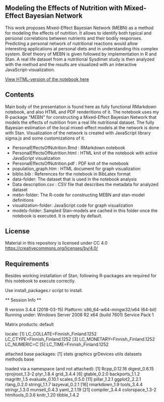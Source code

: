 Modeling the Effects of Nutrition with Mixed-Effect Bayesian Network
--------------------------------------------------------------------

This work proposes Mixed-Effect Bayesian Network (MEBN) as a method for modeling the effects of nutrition. It allows to identify both typical and personal correlations between nutrients and their bodily responses. Predicting a personal network of nutritional reactions would allow interesting applications at personal diets and in understanding this complex system. Brief theory of MEBN is given followed by implementation in R and Stan. A real life dataset from a nutritional Sysdimet study is then analyzed with the method and the results are visualized with an interactive JavaScript-visualization.

[View HTML-version of the notebook here](http://htmlpreview.github.io/?https://github.com/turkiaj/StanCon2018/blob/master/PersonalEffectsOfNutrition.html)

Contents
--------

Main body of the presentation is found here as fully functional RMarkdown notebook, and also HTML and PDF renderitions of it. The notebook uses my R-package "MEBN" for constructing a Mixed-Effect Bayesian Network that models the effects of nutrition from a real life nutritional dataset. The fully Bayesian estimation of the local mixed-effect models at the network is done with Stan. Visualization of the network is created with JavaScript library sigma.js and some customizations of it.

-   PersonalEffectsOfNutrition.Rmd : RMarkdown notebook
-   PersonalEffectsOfNutrition.html : HTML knit of the notebook with active JavaScript visualization
-   PersonalEffectsOfNutrition.pdf : PDF knit of the notebook
-   population\_graph.htm : HTML document for graph visualization
-   biblio.bib : References for the notebook in BibLatex format
-   data-folder: The dataset that is used in the notebook analysis
-   Data description.csv : CSV file that describes the metadata for analyzed dataset
-   mebn-folder: The R-code for constructing MEBN and stan-model definitions
-   visualization-folder: JavaScript code for graph visualization
-   models-folder: Sampled Stan-models are cached in this folder once the notebook is executed. It is empty by default.

License
-------

Material in this repository is licensed under CC 4.0 <https://creativecommons.org/licenses/by/4.0/>

Requirements
------------

Besides working installation of Stan, following R-packages are required for this notebook to execute correctly.

Use install\_packages.r script to install.

\*\* Session Info \*\*

R version 3.4.4 (2018-03-15) Platform: x86\_64-w64-mingw32/x64 (64-bit) Running under: Windows Server 2008 R2 x64 (build 7601) Service Pack 1

Matrix products: default

locale: \[1\] LC\_COLLATE=Finnish\_Finland.1252 LC\_CTYPE=Finnish\_Finland.1252
\[3\] LC\_MONETARY=Finnish\_Finland.1252 LC\_NUMERIC=C
\[5\] LC\_TIME=Finnish\_Finland.1252

attached base packages: \[1\] stats graphics grDevices utils datasets methods base

loaded via a namespace (and not attached): \[1\] Rcpp\_0.12.16 digest\_0.6.15 rprojroot\_1.3-2 plyr\_1.8.4 grid\_3.4.4
\[6\] gtable\_0.2.0 backports\_1.1.2 magrittr\_1.5 evaluate\_0.10.1 scales\_0.5.0
\[11\] pillar\_1.2.1 ggplot2\_2.2.1 rlang\_0.2.0 stringi\_1.1.7 lazyeval\_0.2.1
\[16\] rmarkdown\_1.9 tools\_3.4.4 stringr\_1.3.0 munsell\_0.4.3 yaml\_2.1.19
\[21\] compiler\_3.4.4 colorspace\_1.3-2 htmltools\_0.3.6 knitr\_1.20 tibble\_1.4.2
